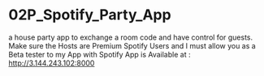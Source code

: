 # 02P_Spotify_Party_App
a house party app to exchange a room code and have control for guests. 
Make sure the Hosts are Premium Spotify Users and I must allow you as a Beta tester to my App with Spotify 
App is Available at : http://3.144.243.102:8000
